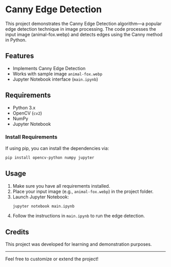 # Canny Edge Detection

This project demonstrates the Canny Edge Detection algorithm—a popular edge detection technique in image processing. The code processes the input image (animal-fox.webp) and detects edges using the Canny method in Python.

## Features
- Implements Canny Edge Detection
- Works with sample image `animal-fox.webp`
- Jupyter Notebook interface (`main.ipynb`)

## Requirements
- Python 3.x
- OpenCV (`cv2`)
- NumPy
- Jupyter Notebook

### Install Requirements
If using pip, you can install the dependencies via:
```bash
pip install opencv-python numpy jupyter
```

## Usage
1. Make sure you have all requirements installed.
2. Place your input image (e.g., `animal-fox.webp`) in the project folder.
3. Launch Jupyter Notebook:
   ```bash
   jupyter notebook main.ipynb
   ```
4. Follow the instructions in `main.ipynb` to run the edge detection.

## Credits
This project was developed for learning and demonstration purposes.

---
Feel free to customize or extend the project!
